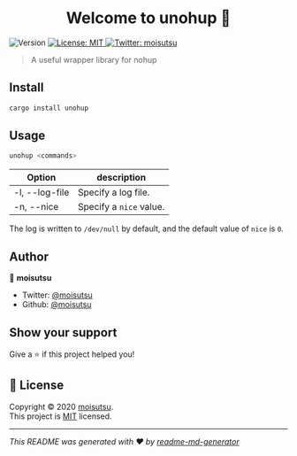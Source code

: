 <h1 align="center">Welcome to unohup 👋</h1>
<p>
  <img alt="Version" src="https://img.shields.io/badge/version-0.1.0-blue.svg?cacheSeconds=2592000" />
  <a href="https://github.com/moisutsu/unohup/blob/master/LICENSE" target="_blank">
    <img alt="License: MIT" src="https://img.shields.io/badge/License-MIT-yellow.svg" />
  </a>
  <a href="https://twitter.com/moisutsu" target="_blank">
    <img alt="Twitter: moisutsu" src="https://img.shields.io/twitter/follow/moisutsu.svg?style=social" />
  </a>
</p>

> A useful wrapper library for nohup

## Install

```sh
cargo install unohup
```

## Usage

```sh
unohup <commands>
```

| Option         | description             |
| -------------- | ----------------------- |
| -l, --log-file | Specify a log file.     |
| -n, --nice     | Specify a `nice` value. |

The log is written to `/dev/null` by default, and the default value of `nice` is `0`.

## Author

👤 **moisutsu**

* Twitter: [@moisutsu](https://twitter.com/moisutsu)
* Github: [@moisutsu](https://github.com/moisutsu)

## Show your support

Give a ⭐️ if this project helped you!

## 📝 License

Copyright © 2020 [moisutsu](https://github.com/moisutsu).<br />
This project is [MIT](https://github.com/moisutsu/unohup/blob/master/LICENSE) licensed.

***
_This README was generated with ❤️ by [readme-md-generator](https://github.com/kefranabg/readme-md-generator)_
